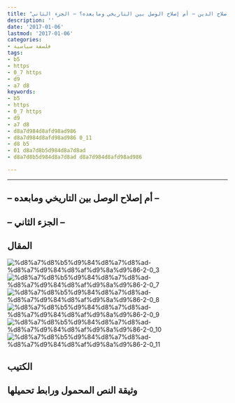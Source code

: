 ```yaml
---
title: "إصلاح الدين – أم إصلاح الوصل بين التاريخي ومابعده؟ – الجزء الثاني"
description: ''
date: '2017-01-06'
lastmod: '2017-01-06'
categories:
- فلسفة سياسية
tags:
- b5
- https
- 0_7 https
- d9
- a7 d8
keywords:
- b5
- https
- 0_7 https
- d9
- a7 d8
- d8a7d984d8afd98ad986
- d8a7d984d8afd98ad986 0_11
- d8 b5
- 01 d8a7d8b5d984d8a7d8ad
- d8a7d8b5d984d8a7d8ad d8a7d984d8afd98ad986

---
```

****

## **– أم إصلاح الوصل بين التاريخي ومابعده –**

## **– الجزء الثاني –**

## المقال

![%d8%a7%d8%b5%d9%84%d8%a7%d8%ad-%d8%a7%d9%84%d8%af%d9%8a%d9%86-2-0_3](https://abouyaarebmarzouki.wordpress.com/wp-content/uploads/2017/01/d8a7d8b5d984d8a7d8ad-d8a7d984d8afd98ad986-2-0_3.png?w=648) ![%d8%a7%d8%b5%d9%84%d8%a7%d8%ad-%d8%a7%d9%84%d8%af%d9%8a%d9%86-2-0_7](https://abouyaarebmarzouki.wordpress.com/wp-content/uploads/2017/01/d8a7d8b5d984d8a7d8ad-d8a7d984d8afd98ad986-2-0_7.png?w=648) ![%d8%a7%d8%b5%d9%84%d8%a7%d8%ad-%d8%a7%d9%84%d8%af%d9%8a%d9%86-2-0_8](https://abouyaarebmarzouki.wordpress.com/wp-content/uploads/2017/01/d8a7d8b5d984d8a7d8ad-d8a7d984d8afd98ad986-2-0_8.png?w=648) ![%d8%a7%d8%b5%d9%84%d8%a7%d8%ad-%d8%a7%d9%84%d8%af%d9%8a%d9%86-2-0_9](https://abouyaarebmarzouki.wordpress.com/wp-content/uploads/2017/01/d8a7d8b5d984d8a7d8ad-d8a7d984d8afd98ad986-2-0_9.png?w=648) ![%d8%a7%d8%b5%d9%84%d8%a7%d8%ad-%d8%a7%d9%84%d8%af%d9%8a%d9%86-2-0_10](https://abouyaarebmarzouki.wordpress.com/wp-content/uploads/2017/01/d8a7d8b5d984d8a7d8ad-d8a7d984d8afd98ad986-2-0_10.png?w=648) ![%d8%a7%d8%b5%d9%84%d8%a7%d8%ad-%d8%a7%d9%84%d8%af%d9%8a%d9%86-2-0_11](https://abouyaarebmarzouki.wordpress.com/wp-content/uploads/2017/01/d8a7d8b5d984d8a7d8ad-d8a7d984d8afd98ad986-2-0_11.png?w=648)

## الكتيب

## وثيقة النص المحمول ورابط تحميلها

###